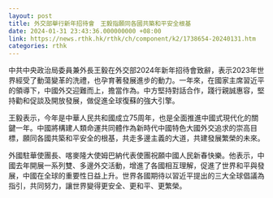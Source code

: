 ```yaml
---
layout: post
title: 外交部舉行新年招待會　王毅指願同各國共築和平安全根基
date: 2024-01-31 23:43:36.000000000 +08:00
link: https://news.rthk.hk/rthk/ch/component/k2/1738654-20240131.htm
categories: rthk
---
```


中共中央政治局委員兼外長王毅在外交部2024年新年招待會致辭，表示2023年世界經受了動蕩變革的洗禮，也孕育著發展進步的動力。一年來，在國家主席習近平的領導下，中國外交迎難而上，擔當作為。中方堅持對話合作，踐行親誠惠容，堅持勸和促談及開放發展，做促進全球復蘇的強大引擎。

王毅表示，今年是中華人民共和國成立75周年，也是全面推進中國式現代化的關鍵一年。中國將構建人類命運共同體作為新時代中國特色大國外交追求的崇高目標，願同各國共築和平安全的根基，共走多邊主義的大道，共建發展繁榮的未來。

外國駐華使團長、喀麥隆大使姆巴納代表使團祝願中國人民新春快樂。他表示，中國去年開展一系列雙、多邊外交活動，增進了各國相互理解，促進了世界和平與發展，中國在全球的重要性日益上升。世界各國期待以習近平提出的三大全球倡議為指引，共同努力，讓世界變得更安全、更和平、更繁榮。
